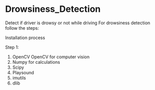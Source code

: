# Drowsiness_Detection
Detect if driver is drowsy or not while driving
For drowsiness detection follow the steps:

Installation process

Step 1:

1. OpenCV
	OpenCV for computer vision
2. Numpy
	for calculations
3. Scipy
4. Playsound
5. imutils
6. dlib
